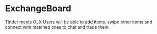 # ExchangeBoard

Tinder meets OLX
Users will be able to add items, swipe other items and connect with matched ones to chat and trade them.
